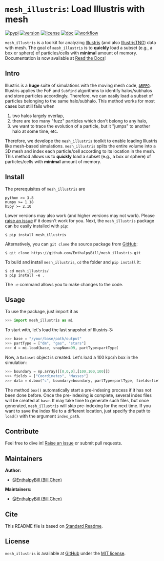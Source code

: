 # `mesh_illustris`: Load Illustris with mesh

[![pypi](https://img.shields.io/pypi/v/mesh_illustris?color=blue)](https://pypi.org/project/mesh-illustris)
[![version](https://img.shields.io/badge/version-v0.1.dev3-green?style=flat&logo=github)](https://github.com/EnthalpyBill/mesh_illustris)
[![license](https://img.shields.io/github/license/EnthalpyBill/mesh_illustris?color=blue)](LICENSE)
[![doc](https://img.shields.io/readthedocs/mesh_illustris?color=brightgreen)](https://mesh-illustris.readthedocs.io)
[![workflow](https://img.shields.io/github/workflow/status/EnthalpyBill/mesh_illustris/build_and_test?color=brightgreen&logo=github)](https://github.com/EnthalpyBill/mesh_illustris/actions)

`mesh_illustris` is a toolkit for analyzing [Illustris](https://www.illustris-project.org/) (and also [IllustrisTNG](https://www.tng-project.org/)) data with mesh. The goal of `mesh_illustris` is to **quickly** load a subset (e.g., a box or sphere) of particles/cells with **minimal** amount of memory. Documentation is now available at [Read the Docs](https://mesh-illustris.readthedocs.io)!

## Intro

Illustris is a **huge** suite of simulations with the moving mesh code, [`AREPO`](https://arepo-code.org/). Illustris applies the FoF and `Subfind` algorithms to identify halos/subhalos and store particles accordingly. Therefore, we can easily load a subset of particles belonging to the same halo/subhalo. This method works for most cases but still fails when 
1. two halos largely overlap, 
2. there are too many "fuzz" particles which don't belong to any halo, 
3. we want to trace the evolution of a particle, but it "jumps" to another halo at some time, etc.

Therefore, we develope the `mesh_illustris` toolkit to enable loading Illustris like mesh-based simulations. `mesh_illustris` splits the entire volume into a 3D mesh and index each particle/cell according to its location in the mesh. This method allows us to **quickly** load a subset (e.g., a box or sphere) of particles/cells with **minimal** amount of memory.

## Install

The prerequisites of `mesh_illustris` are 

```
python >= 3.8
numpy >= 1.18
h5py >= 2.10
```

Lower versions may also work (and higher versions may not work). Please [raise an issue](https://github.com/EnthalpyBill/mesh_illustris/issues/new) if it doesn't work for you. Next, the `mesh_illustris` package can be easily installed with `pip`:
```shell
$ pip install mesh_illustris
```
Alternatively, you can `git clone` the source package from [GitHub](https://github.com/EnthalpyBill/mesh_illustris):
```shell
$ git clone https://github.com/EnthalpyBill/mesh_illustris.git
```
To build and install `mesh_illustris`, `cd` the folder and `pip install` it:
```shell
$ cd mesh_illustris/
$ pip install -e .
```
The `-e` command allows you to make changes to the code.

## Usage

To use the package, just import it as
```python
>>> import mesh_illustris as mi
```
To start with, let's load the last snapshot of Illustris-3:
```python
>>> base = "/your/base/path/output"
>>> partType = ["dm", "gas", "stars"]
>>> d = mi.load(base, snapNum=99, partType=partType)
```
Now, a `Dataset` object is created. Let's load a 100 kpc/h box in the simulation:
```python
>>> boundary = np.array([[0,0,0],[100,100,100]])
>>> fields = ["Coordinates", "Masses"]
>>> data = d.box("c", boundary=boundary, partType=partType, fields=fields)
```
The method `box()` automatically start a pre-indexing process if it has not been done before. Once the pre-indexing is complete, several index files will be created at `base`. It may take time to generate such files, but once generated, `mesh_illustris` will skip pre-indexing for the next time. If you want to save the index file to a different location, just specify the path to `load()` with the argument `index_path`.

<!-- `data` is a dict storing the required fields of particles of different types. An important goal of `mesh_illustris` is to keep consistancy with the original data, so that you can easily play with `data` with a little change your original code. For example, lets make a projection plot along the z-axis for the 100 kpc/h sphere:
```python
>>> import matplotlib.pyplot as plt
>>> x = data["gas"]["Coordinates"][:,0]
>>> y = data["gas"]["Coordinates"][:,1]
>>> m = data["gas"]["Masses"]
>>> plt.hist2d(x, y, weights=m)
``` -->

## Contribute

Feel free to dive in! [Raise an issue](https://github.com/EnthalpyBill/mesh_illustris/issues/new) or submit pull requests.

## Maintainers

**Author:** 
- [@EnthalpyBill (Bill Chen)](https://github.com/EnthalpyBill)

**Maintainers:** 
- [@EnthalpyBill (Bill Chen)](https://github.com/EnthalpyBill)

## Cite

This README file is based on [Standard Readme](https://github.com/RichardLitt/standard-readme).

## License

`mesh_illustris` is available at [GitHub](https://github.com/EnthalpyBill/mesh_illustris) under the [MIT license](LICENSE).
